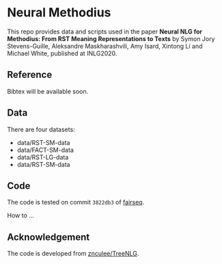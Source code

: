 # Neural Methodius

This repo provides data and scripts used in the paper **Neural NLG for Methodius: From RST Meaning Representations to Texts**
by Symon Jory Stevens-Guille, Aleksandre Maskharashvili, Amy Isard, Xintong Li and Michael White, published at INLG2020.

## Reference

Bibtex will be available soon.

## Data

There are four datasets:
- data/RST-SM-data
- data/FACT-SM-data
- data/RST-LG-data
- data/RST-SM-data

## Code

The code is tested on commit `3822db3` of [fairseq](https://github.com/pytorch/fairseq).

How to ...

## Acknowledgement

The code is developed from [znculee/TreeNLG](https://github.com/znculee/TreeNLG).
